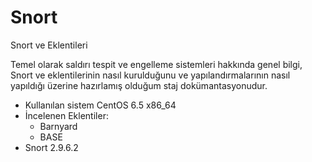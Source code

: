 Snort
=====

Snort ve Eklentileri 

Temel olarak saldırı tespit ve engelleme sistemleri hakkında genel bilgi, Snort ve eklentilerinin nasıl kurulduğunu ve yapılandırmalarının nasıl yapıldığı üzerine hazırlamış olduğum staj dokümantasyonudur.
 
 * Kullanılan sistem CentOS 6.5 x86_64
 * İncelenen Eklentiler:
    * Barnyard
    * BASE
 * Snort 2.9.6.2

